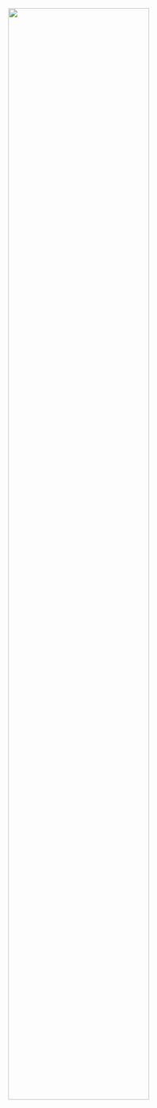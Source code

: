 
<img src="https://user-images.githubusercontent.com/81835507/206511884-bbaf0f1c-4a9f-4779-a92d-2b6c9673b836.png" width=75% height=75%>
 
